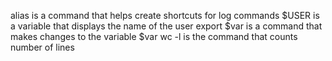 alias is a command that helps create shortcuts for log commands
$USER is a variable that displays the name of the user
export $var is a command that makes changes to the variable $var
wc -l is the command that counts number of lines
